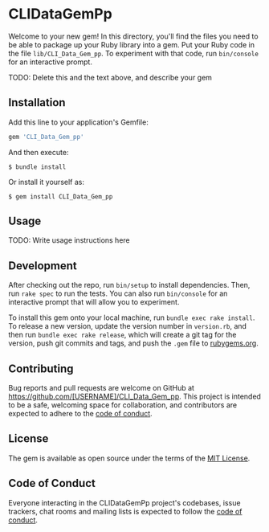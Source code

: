# CLIDataGemPp

Welcome to your new gem! In this directory, you'll find the files you need to be able to package up your Ruby library into a gem. Put your Ruby code in the file `lib/CLI_Data_Gem_pp`. To experiment with that code, run `bin/console` for an interactive prompt.

TODO: Delete this and the text above, and describe your gem

## Installation

Add this line to your application's Gemfile:

```ruby
gem 'CLI_Data_Gem_pp'
```

And then execute:

    $ bundle install

Or install it yourself as:

    $ gem install CLI_Data_Gem_pp

## Usage

TODO: Write usage instructions here

## Development

After checking out the repo, run `bin/setup` to install dependencies. Then, run `rake spec` to run the tests. You can also run `bin/console` for an interactive prompt that will allow you to experiment.

To install this gem onto your local machine, run `bundle exec rake install`. To release a new version, update the version number in `version.rb`, and then run `bundle exec rake release`, which will create a git tag for the version, push git commits and tags, and push the `.gem` file to [rubygems.org](https://rubygems.org).

## Contributing

Bug reports and pull requests are welcome on GitHub at https://github.com/[USERNAME]/CLI_Data_Gem_pp. This project is intended to be a safe, welcoming space for collaboration, and contributors are expected to adhere to the [code of conduct](https://github.com/[USERNAME]/CLI_Data_Gem_pp/blob/master/CODE_OF_CONDUCT.md).


## License

The gem is available as open source under the terms of the [MIT License](https://opensource.org/licenses/MIT).

## Code of Conduct

Everyone interacting in the CLIDataGemPp project's codebases, issue trackers, chat rooms and mailing lists is expected to follow the [code of conduct](https://github.com/[USERNAME]/CLI_Data_Gem_pp/blob/master/CODE_OF_CONDUCT.md).
